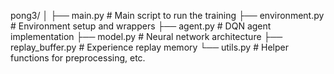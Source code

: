 pong3/
│
├── main.py                # Main script to run the training
├── environment.py         # Environment setup and wrappers
├── agent.py               # DQN agent implementation 
├── model.py               # Neural network architecture
├── replay_buffer.py       # Experience replay memory
└── utils.py               # Helper functions for preprocessing, etc.